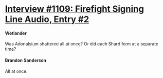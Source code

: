 # [Interview #1109: Firefight Signing Line Audio, Entry #2](https://www.theoryland.com/intvmain.php?i=1109#2)

#### Wetlander

Was Adonalsium shattered all at once? Or did each Shard form at a separate time?

#### Brandon Sanderson

All at once.

